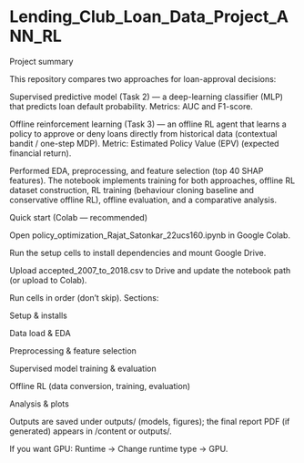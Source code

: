 # Lending_Club_Loan_Data_Project_ANN_RL

Project summary

This repository compares two approaches for loan-approval decisions:

Supervised predictive model (Task 2) — a deep-learning classifier (MLP) that predicts loan default probability. Metrics: AUC and F1-score.

Offline reinforcement learning (Task 3) — an offline RL agent that learns a policy to approve or deny loans directly from historical data (contextual bandit / one-step MDP). Metric: Estimated Policy Value (EPV) (expected financial return).

Performed EDA, preprocessing, and feature selection (top 40 SHAP features). The notebook implements training for both approaches, offline RL dataset construction, RL training (behaviour cloning baseline and conservative offline RL), offline evaluation, and a comparative analysis.


Quick start (Colab — recommended)

Open policy_optimization_Rajat_Satonkar_22ucs160.ipynb in Google Colab.

Run the setup cells to install dependencies and mount Google Drive.

Upload accepted_2007_to_2018.csv to Drive and update the notebook path (or upload to Colab).

Run cells in order (don’t skip). Sections:

Setup & installs

Data load & EDA

Preprocessing & feature selection

Supervised model training & evaluation

Offline RL (data conversion, training, evaluation)

Analysis & plots

Outputs are saved under outputs/ (models, figures); the final report PDF (if generated) appears in /content or outputs/.

If you want GPU: Runtime → Change runtime type → GPU.
